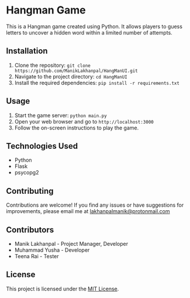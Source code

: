 # Hangman Game

This is a Hangman game created using Python. It allows players to guess letters to uncover a hidden word within a limited number of attempts.

## Installation

1. Clone the repository: `git clone https://github.com/ManikLakhanpal/HangManUI.git`
2. Navigate to the project directory: `cd HangManUI`
3. Install the required dependencies: `pip install -r requirements.txt`

## Usage

1. Start the game server: `python main.py`
2. Open your web browser and go to `http://localhost:3000`
3. Follow the on-screen instructions to play the game.

## Technologies Used

- Python
- Flask
- psycopg2

## Contributing

Contributions are welcome! If you find any issues or have suggestions for improvements, please email me at lakhanpalmanik@protonmail.com

## Contributors

- Manik Lakhanpal - Project Manager, Developer
- Muhammad Yusha - Developer
- Teena Rai - Tester

## License

This project is licensed under the [MIT License](LICENSE).
